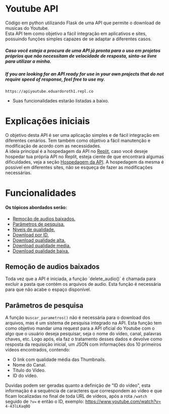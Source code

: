 # Youtube API
Código em python utilizando Flask de uma API que permite o download de musicas do Youtube.<br>
Esta API tem como objetivo a fácil integração em aplicativos e sites, possuindo funções simples capazes de se adaptar a diferentes casos. <br>
##### Caso você esteja a procura de uma API já pronta para o uso em projetos próprios que não necessitam de velocidade de resposta, sinta-se livre para utilizar a minha.
##### If you are looking for an API ready for use in your own projects that do not require speed of response, feel free to use my.
`https://apiyoutube.eduardoroth1.repl.co` <br>
- Suas funcionalidades estarão listadas a baixo.
# Explicações iniciais
O objetivo desta API é ser uma aplicação simples e de fácil integração em diferentes cenários. Tem também como objetivo a fácil manutenção e modificação de acordo com as necessidades.<br>
A ideia principal é a hospedagem da API no <a href="https://replit.com">Replit</a>, caso você deseje hospedar tua própria API no Replit, esteja ciente de que encontrará algumas dificuldades, veja a seção <a href="#hospedar">Hospedagem da API</a>. A hospedagem da mesma é possivel em diferentes sites, não se esqueça de fazer as modificações necessárias.

# Funcionalidades
#### Os tópicos abordados serão:
- <a href="#deletar">Remoção de audios baixados.<a> <br>
- <a href="#parametros">Parâmetros de pesquisa.<a> <br>
- <a href="#get_id">Niveis de qualidade.<a> <br>
- <a href="#down_id">Download por ID.<a> <br>
- <a href="#down_alto">Download qualidade alta.<a> <br>
- <a href="#down_meio">Download qualidade media.<a> <br>
- <a href="#down_baixo">Download qualidade baixa.<a> <br>

<h2 id="deletar">Remoção de audios baixados</h2>
Toda vez que a API é iniciada, a função `delete_audio()` é chamada para excluir a pasta que contém os arquivos de audio. Esta função é necessária para que não acabe o espaço disponível.

<h2 id="parametros">Parâmetros de pesquisa</h2>

A função `buscar_parametros()` não é necessária para o download dos arquivos, mas é um sistema de pesquisa integrado na API. Esta função tem como objetivo mandar uma request para a API oficial do Youtube com o algo que o usuário deseja pesquisar, seja o nome do vídeo, canal, palavras chaves, etc. Logo após, ela faz o tratamento desses dados e devolve como resposta da requisição inicial, um JSON com informações dos 10 primeiros vídeos encontrados, contendo:<br> 

- O link com qualidade média das Thumbnails. <br>
- Nome do Canal.<br>
- Titulo do Vídeo.<br>
- ID do vídeo.<br>

Duvidas podem ser geradas quanto a definição de "ID do vídeo", esta informação é a sequência de caracteres que correspondem ao vídeo e que ficam localizadas no final de toda URL de vídeos, após a rota `/watch` seguido de `?v=` e então o ID, exemplo:
https://www.youtube.com/watch?v= `4-43lLKaqBQ`
